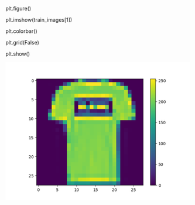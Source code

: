 plt.figure()

plt.imshow(train_images[1])

plt.colorbar()

plt.grid(False)

plt.show()

![img_1.png](img_1.png)